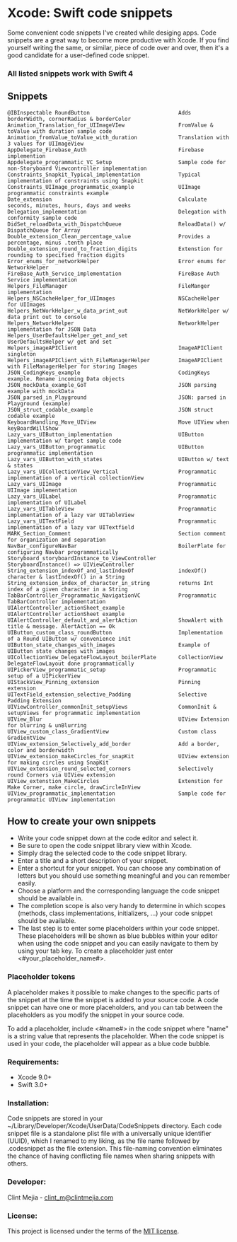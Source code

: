 # Xcode: Swift code snippets

Some convenient code snippets I've created while desiging apps. Code snippets are a great way to become more productive with Xcode. 
If you find yourself writing the same, or similar, piece of code over and over, then it's a good candidate for a user-defined code snippet.   

### All listed snippets work with **Swift 4** 

## Snippets
```
@IBInspectable RoundButton                            Adds borderWidth, cornerRadius & borderColor
Animation_Translation_for_UIImageVIew                 FromValue & toValue with duration sample code
Animation_fromValue_toValue_with_duration             Translation with 3 values for UIImageView
AppDelegate_Firebase_Auth                             Firebase implemention
Appdelegate_programmatic_VC_Setup                     Sample code for non-Storyboard Viewcontroller implementation
Constraints_Snapkit_Typical_implementation            Typical implementation of constraints using Snapkit
Constraints_UIImage_programmatic_example              UIImage programmatic constraints example
Date_extension                                        Calculate seconds, minutes, hours, days and weeks
Delegation_implementation                             Delegation with conformity sample code
DidSet_reloadData_with_DispatchQueue                  ReloadData() w/ DispatchQueue for Array
Double_extension_Clean_percentage_value               Provides a percentage, minus .tenth place
Double_extension_round_to_fraction_digits             Extenstion for rounding to specified fraction digits
Error_enums_for_networkHelper                         Error enums for NetworkHelper 
FireBase_Auth_Service_implementation                  FireBase Auth Service implementation
Helpers_FileManager                                   FileManger implementation
Helpers_NSCacheHelper_for_UIImages                    NSCacheHelper for UIImages
Helpers_NetWorkHelper_w_data_print_out                NetWorkHelper w/ data print out to console
Helpers_NetworkHelper                                 NetworkHelper implementation for JSON Data
Helpers_UserDefaultsHelper_get_and_set                UserDefaultsHelper w/ get and set
Helpers_imageAPIClient                                ImageAPIClient singleton
Helpers_imageAPIClient_with_FileManagerHelper         ImageAPIClient with FileManagerHelper for storing Images
JSON_CodingKeys_example                               CodingKeys example. Rename incoming Data objects
JSON_mockData_example_GoT                             JSON parsing example with mockData
JSON_parsed_in_Playground                             JSON: parsed in Playground (example)
JSON_struct_codable_example                           JSON struct codable example
KeyboardHandling_Move_UIView                          Move UIView when keyBoardWillShow
Lazy_vars_UIButton_implementation                     UIButton implementation w/ target sample code
Lazy_vars_UIButton_programmatic                       UIButton programmatic implementation 
Lazy_vars_UIButton_with_states                        UIButton w/ text & states
Lazy_vars_UICollectionView_Vertical                   Programmatic implementation of a vertical collectionView
Lazy_vars_UIImage                                     Programmatic UIImage implementation
Lazy_vars_UILabel                                     Programmatic implementation of UILabel
Lazy_vars_UITableView                                 Programmatic implementation of a lazy var UITableView
Lazy_vars_UITextField                                 Programmatic implementation of a lazy var UITextfield
MARK_Section_Comment                                  Section comment for organization and separation
NavBar_configureNavBar                                BoilerPlate for configuring Navbar programmatically
Storyboard_storyboardInstance_to_ViewController       StoryboardInstance() => UIViewController
String_extension_indexOf_and_lastIndexOf              indexOf() character & lastIndexOf() in a String
String_extension_index_of_character_in_string         returns Int index of a given character in a String
TabBarController_Programmatic_NavigationVC            Programmatic TabBarController implementation
UIAlertController_actionSheet_example                 UIAlertController actionSheet example
UIAlertController_default_and_alertAction             ShowAlert with title & message. AlertAction == Ok
UIButton_custom_class_roundButton                     Implementation of a Round UIButton w/ convenience init
UIButton_state_changes_with_images                    Example of UIButton state changes with images
UICollectionView_DelegateFlowLayout_boilerPlate       CollectionView DelegateFlowLayout done programmatically
UIPickerView_programmatic_setup                       Programmatic setup of a UIPickerView
UIStackView_Pinning_extension                         Pinning extension
UITextField_extension_selective_Padding               Selective Padding Extension
UIViewController_commonInit_setupViews                CommonInit & setupViews for programmatic implementation           
UIView_Blur                                           UIView Extension for blurring & unBlurring
UIView_custom_class_GradientView                      Custom class GradientView
UIView_extension_Selectively_add_border               Add a border, color and borderwidth
UIView_extension_makeCircles_for_snapKit              UIView extension for making circles using SnapKit
UIView_extension_round_selected_corners               Selectively round Corners via UIView extension
UIView_extenstion_MakeCircles                         Extenstion for Make Corner, make circle, drawCircleInView
UIView_programmatic_implementation                    Sample code for programmatic UIView implementation
```

## How to create your own snippets

* Write your code snippet down at the code editor and select it.
* Be sure to open the code snippet library view within Xcode.
* Simply drag the selected code to the code snippet library.
* Enter a title and a short description of your snippet.
* Enter a shortcut for your snippet. You can choose any combination of letters but you should use something meaningful and you can remember easily.
* Choose a platform and the corresponding language the code snippet should be available in.
* The completion scope is also very handy to determine in which scopes (methods, class implementations, initializers, …) your code snippet should be available.
* The last step is to enter some placeholders within your code snippet. These placeholders will be shown as blue bubbles within your editor when using the code snippet and you can easily navigate to them by using your tab key. To create a placeholder just enter <#your_placeholder_name#>.

### Placeholder tokens
A placeholder makes it possible to make changes to the specific parts of the snippet at the time the snippet is added to your source code. A code snippet can have one or more placeholders, and you can tab between the placeholders as you modify the snippet in your source code.

To add a placeholder, include <#name#> in the code snippet where "name" is a string value that represents the placeholder. When the code snippet is used in your code, the placeholder will appear as a blue code bubble.

### Requirements:

* Xcode 9.0+
* Swift 3.0+

### Installation:
Code snippets are stored in your ~/Library/Developer/Xcode/UserData/CodeSnippets directory. 
Each code snippet file is a standalone plist file with a universally unique identifier (UUID), which I renamed to my liking, as the file name followed by .codesnippet as the file extension. 
This file-naming convention eliminates the chance of having conflicting file names when sharing snippets with others.

### Developer:

Clint Mejia - [clint_m@clintmejia.com](clint_m@clintmejia.com)


### License:

This project is licensed under the terms of the [MIT license](https://opensource.org/licenses/MIT).

